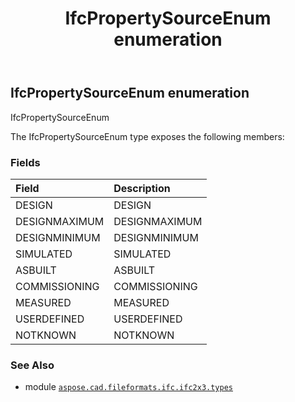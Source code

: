 ﻿---
title: IfcPropertySourceEnum enumeration
second_title: Aspose.CAD for Python via .NET API References
description: 
type: docs
weight: 2710
url: /python-net/aspose.cad.fileformats.ifc.ifc2x3.types/ifcpropertysourceenum/
is_root: false
---

## IfcPropertySourceEnum enumeration

IfcPropertySourceEnum



The IfcPropertySourceEnum type exposes the following members:

### Fields
| Field | Description |
| :- | :- |
| DESIGN | DESIGN |
| DESIGNMAXIMUM | DESIGNMAXIMUM |
| DESIGNMINIMUM | DESIGNMINIMUM |
| SIMULATED | SIMULATED |
| ASBUILT | ASBUILT |
| COMMISSIONING | COMMISSIONING |
| MEASURED | MEASURED |
| USERDEFINED | USERDEFINED |
| NOTKNOWN | NOTKNOWN |



### See Also
* module [`aspose.cad.fileformats.ifc.ifc2x3.types`](..)
